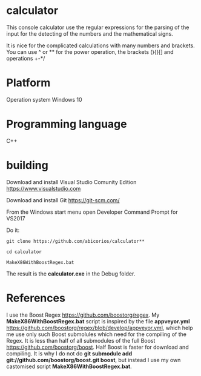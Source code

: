 # calculator
This console calculator use the regular expressions for the parsing of the input for the detecting of the numbers and the mathematical signs.

It is nice for the complicated calculations with many numbers and brackets. You can use ^ or ** for the power operation, the brackets (){}[] and operations +-*/

# Platform

Operation system Windows 10

# Programming language
C++

# building
Download and install Visual Studio Comunity Edition https://www.visualstudio.com

Download and install Git https://git-scm.com/

From the Windows start menu open Developer Command Prompt for VS2017 

Do it:

```
git clone https://github.com/abicorios/calculator**

cd calculator

MakeX86WithBoostRegex.bat
```

The result is the **calculator.exe** in the Debug folder.

# References
I use the Boost Regex https://github.com/boostorg/regex. 
My **MakeX86WithBoostRegex.bat** script is inspired by the file **appveyor.yml** https://github.com/boostorg/regex/blob/develop/appveyor.yml, which help me use only such Boost submolules which need for the compiling of the Regex. It is less than half of all submodules of the full Boost https://github.com/boostorg/boost. Half Boost is faster for download and compiling. It is why I do not do **git submodule add git://github.com/boostorg/boost.git boost**, but instead I use my own castomised script **MakeX86WithBoostRegex.bat**.
